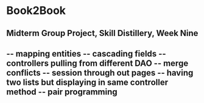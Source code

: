 # Book2Book #

## Midterm Group Project, Skill Distillery, Week Nine ##

-- mapping entities
-- cascading fields
-- controllers pulling from different DAO
-- merge conflicts
-- session through out pages
-- having two lists but displaying in same controller method
-- pair programming
-- 
